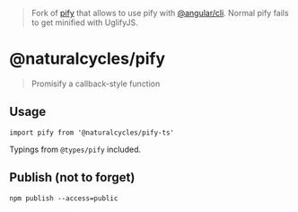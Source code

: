 
> Fork of [pify](https://github.com/sindresorhus/pify) that allows to use pify with
[@angular/cli](https://github.com/angular/angular-cli). Normal pify fails to get minified with UglifyJS.

# @naturalcycles/pify

> Promisify a callback-style function

## Usage

    import pify from '@naturalcycles/pify-ts'
    
Typings from `@types/pify` included.

## Publish (not to forget)

    npm publish --access=public

